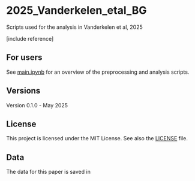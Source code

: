 # 2025_Vanderkelen_etal_BG

Scripts used for the analysis in Vanderkelen et al, 2025

[include reference]

## For users
See [main.ipynb](main.ipynb) for an overview of the preprocessing and analysis scripts.


## Versions
Version 0.1.0 - May 2025 

## License
This project is licensed under the MIT License. See also the [LICENSE](LICENSE) file.

## Data 
The data for this paper is saved in <figsharelink>
